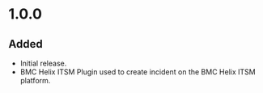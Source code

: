 # 1.0.0
## Added
- Initial release.
- BMC Helix ITSM Plugin used to create incident on the BMC Helix ITSM platform.